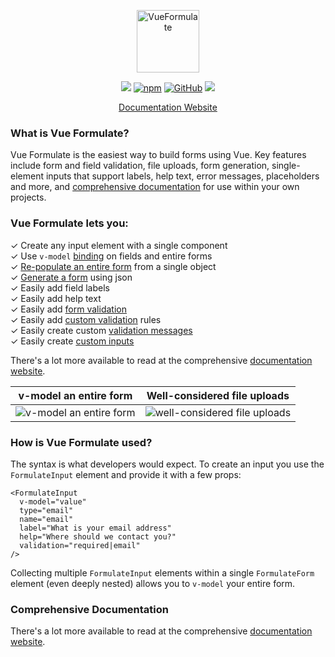 <p align="center"><a href="https://vueformulate.com" target="_blank" rel="noopener noreferrer"><img width="100" src="https://assets.wearebraid.com/vue-formulate/logo.png" alt="VueFormulate"></a></p>

<p align="center">
  <a href="https://travis-ci.org/wearebraid/vue-formulate"><img src="https://travis-ci.org/wearebraid/vue-formulate.svg?branch=master"></a>
  <a href="https://www.npmjs.com/package/@braid/vue-formulate"><img alt="npm" src="https://img.shields.io/npm/v/@braid/vue-formulate"></a>
  <a href="https://github.com/wearebraid/vue-formulate"><img alt="GitHub" src="https://img.shields.io/github/license/wearebraid/vue-formulate"></a>
  <a href=""><img src="https://img.badgesize.io/wearebraid/vue-formulate/master/dist/formulate.esm.js.svg?compression=gzip&label=gzip"></a>
</p>

<p align="center">
  <a href="https://vueformulate.com">Documentation Website</a>
</p>

### What is Vue Formulate?

Vue Formulate is the easiest way to build forms using Vue. Key features include
form and field validation, file uploads, form generation, single-element inputs that support labels, help text, error messages, placeholders and more, and [comprehensive documentation](https://vueformulate.com) for use within your own projects.

### Vue Formulate lets you:
✓ Create any input element with a single component<br>
✓ Use `v-model` [binding](https://vueformulate.com/guide/#model-binding) on fields and entire forms<br>
✓ [Re-populate an entire form](https://vueformulate.com//guide/forms/#setting-initial-values) from a single object<br>
✓ [Generate a form](https://vueformulate.com//guide/forms/#generating-forms) using json<br>
✓ Easily add field labels<br>
✓ Easily add help text<br>
✓ Easily add [form validation](https://vueformulate.com//guide/validation)<br>
✓ Easily add [custom validation](https://vueformulate.com//guide/validation/#custom-validation-rules) rules<br>
✓ Easily create custom [validation messages](https://vueformulate.com//guide/validation/#customize-validation-messages)<br>
✓ Easily create [custom inputs](https://vueformulate.com//guide/custom-inputs)

There's a lot more available to read at the comprehensive [documentation website](https://vueformulate.com).

v-model an entire form    |  Well-considered file uploads
:-------------------------:|:------------------------------:
![v-model an entire form](https://assets.wearebraid.com/vue-formulate/formulate-form.gif) | ![well-considered file uploads](https://assets.wearebraid.com/vue-formulate/formulate-uploads.gif)

### How is Vue Formulate used?

The syntax is what developers would expect. To create an input you use the `FormulateInput` element and provide it with a few props:

```vue
<FormulateInput
  v-model="value"
  type="email"
  name="email"
  label="What is your email address"
  help="Where should we contact you?"
  validation="required|email"
/>
```

Collecting multiple `FormulateInput` elements within a single `FormulateForm` element (even deeply nested) allows you to `v-model` your entire form.

### Comprehensive Documentation

There's a lot more available to read at the comprehensive [documentation website](https://vueformulate.com).
